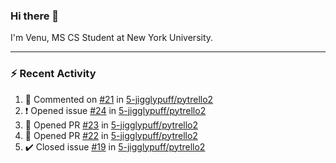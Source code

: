 ### Hi there 👋

I'm Venu, MS CS Student at New York University.

---

### :zap: Recent Activity

<!--RECENT_ACTIVITY:start-->
1. 💬 Commented on [#21](https://github.com/5-jigglypuff/pytrello2/pull/21#issuecomment-1856290144) in [5-jigglypuff/pytrello2](https://github.com/5-jigglypuff/pytrello2)
2. ❗️ Opened issue [#24](https://github.com/5-jigglypuff/pytrello2/issues/24) in [5-jigglypuff/pytrello2](https://github.com/5-jigglypuff/pytrello2)
3. 💪 Opened PR [#23](https://github.com/5-jigglypuff/pytrello2/pull/23) in [5-jigglypuff/pytrello2](https://github.com/5-jigglypuff/pytrello2)
4. 💪 Opened PR [#22](https://github.com/5-jigglypuff/pytrello2/pull/22) in [5-jigglypuff/pytrello2](https://github.com/5-jigglypuff/pytrello2)
5. ✔️ Closed issue [#19](https://github.com/5-jigglypuff/pytrello2/issues/19) in [5-jigglypuff/pytrello2](https://github.com/5-jigglypuff/pytrello2)
<!--RECENT_ACTIVITY:end-->

<!--
**vchrombie/vchrombie** is a ✨ _special_ ✨ repository because its `README.md` (this file) appears on your GitHub profile.

Here are some ideas to get you started:

- 🔭 I’m currently working on ...
- 🌱 I’m currently learning ...
- 👯 I’m looking to collaborate on ...
- 🤔 I’m looking for help with ...
- 💬 Ask me about ...
- 📫 How to reach me: ...
- 😄 Pronouns: ...
- ⚡ Fun fact: ...
-->
